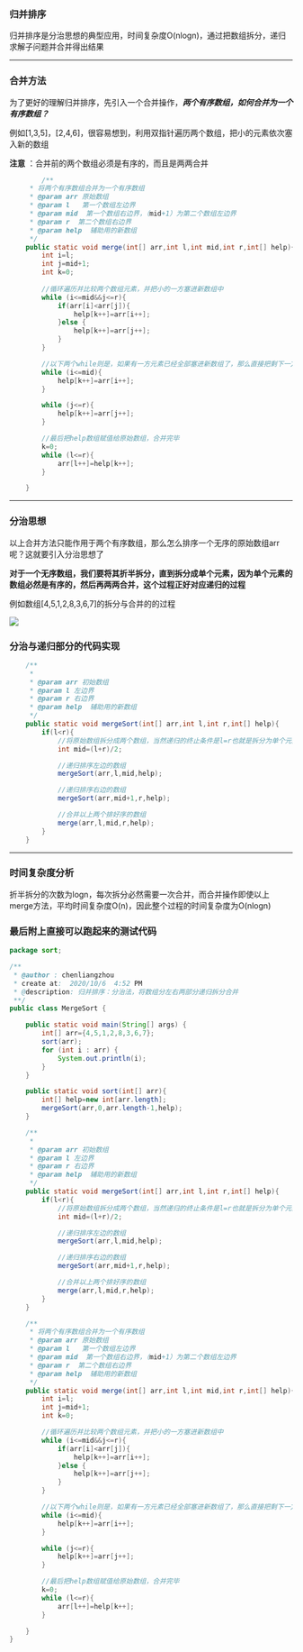### 归并排序

归并排序是分治思想的典型应用，时间复杂度O(nlogn)，通过把数组拆分，递归求解子问题并合并得出结果

***

### 合并方法

为了更好的理解归并排序，先引入一个合并操作，***两个有序数组，如何合并为一个有序数组？***

例如[1,3,5]，[2,4,6]，很容易想到，利用双指针遍历两个数组，把小的元素依次塞入新的数组

**注意** ：合并前的两个数组必须是有序的，而且是两两合并

```java
		/**
     * 将两个有序数组合并为一个有序数组
     * @param arr 原始数组
     * @param l   第一个数组左边界
     * @param mid  第一个数组右边界，（mid+1）为第二个数组左边界
     * @param r  第二个数组右边界       
     * @param help  辅助用的新数组
     */
    public static void merge(int[] arr,int l,int mid,int r,int[] help){
        int i=l;
        int j=mid+1;
        int k=0;
        
        //循环遍历并比较两个数组元素，并把小的一方塞进新数组中
        while (i<=mid&&j<=r){
            if(arr[i]<arr[j]){
                help[k++]=arr[i++];
            }else {
                help[k++]=arr[j++];
            }
        }

        //以下两个while则是，如果有一方元素已经全部塞进新数组了，那么直接把剩下一方的剩下元素依次塞入新数组
        while (i<=mid){
            help[k++]=arr[i++];
        }

        while (j<=r){
            help[k++]=arr[j++];
        }

        //最后把help数组赋值给原始数组，合并完毕
        k=0;
        while (l<=r){
            arr[l++]=help[k++];
        }

    }
```

***

### 分治思想

以上合并方法只能作用于两个有序数组，那么怎么排序一个无序的原始数组arr呢？这就要引入分治思想了

**对于一个无序数组，我们要将其折半拆分，直到拆分成单个元素，因为单个元素的数组必然是有序的，然后再两两合并，这个过程正好对应递归的过程**

例如数组[4,5,1,2,8,3,6,7]的拆分与合并的的过程

![](https://superzcl.oss-cn-shanghai.aliyuncs.com/PicGo/20201115212157.png)

### 分治与递归部分的代码实现

```java
    /**
     *
     * @param arr 初始数组
     * @param l 左边界
     * @param r 右边界
     * @param help  辅助用的新数组
     */
    public static void mergeSort(int[] arr,int l,int r,int[] help){
        if(l<r){
            //将原始数组拆分成两个数组，当然递归的终止条件是l=r也就是拆分为单个元素的数组
            int mid=(l+r)/2;

            //递归排序左边的数组
            mergeSort(arr,l,mid,help);

            //递归排序右边的数组
            mergeSort(arr,mid+1,r,help);

            //合并以上两个排好序的数组
            merge(arr,l,mid,r,help);
        }
    }
```

***

### 时间复杂度分析

折半拆分的次数为logn，每次拆分必然需要一次合并，而合并操作即使以上merge方法，平均时间复杂度O(n)，因此整个过程的时间复杂度为O(nlogn)

### 最后附上直接可以跑起来的测试代码

```java
package sort;

/**
 * @author : chenliangzhou
 * create at:  2020/10/6  4:52 PM
 * @description: 归并排序：分治法，将数组分左右两部分递归拆分合并
 **/
public class MergeSort {

    public static void main(String[] args) {
        int[] arr={4,5,1,2,8,3,6,7};
        sort(arr);
        for (int i : arr) {
            System.out.println(i);
        }
    }

    public static void sort(int[] arr){
        int[] help=new int[arr.length];
        mergeSort(arr,0,arr.length-1,help);
    }

    /**
     *
     * @param arr 初始数组
     * @param l 左边界
     * @param r 右边界
     * @param help  辅助用的新数组
     */
    public static void mergeSort(int[] arr,int l,int r,int[] help){
        if(l<r){
            //将原始数组拆分成两个数组，当然递归的终止条件是l=r也就是拆分为单个元素的数组
            int mid=(l+r)/2;

            //递归排序左边的数组
            mergeSort(arr,l,mid,help);

            //递归排序右边的数组
            mergeSort(arr,mid+1,r,help);

            //合并以上两个排好序的数组
            merge(arr,l,mid,r,help);
        }
    }

    /**
     * 将两个有序数组合并为一个有序数组
     * @param arr 原始数组
     * @param l   第一个数组左边界
     * @param mid  第一个数组右边界，（mid+1）为第二个数组左边界
     * @param r  第二个数组右边界
     * @param help  辅助用的新数组
     */
    public static void merge(int[] arr,int l,int mid,int r,int[] help){
        int i=l;
        int j=mid+1;
        int k=0;

        //循环遍历并比较两个数组元素，并把小的一方塞进新数组中
        while (i<=mid&&j<=r){
            if(arr[i]<arr[j]){
                help[k++]=arr[i++];
            }else {
                help[k++]=arr[j++];
            }
        }

        //以下两个while则是，如果有一方元素已经全部塞进新数组了，那么直接把剩下一方的剩下元素依次塞入新数组
        while (i<=mid){
            help[k++]=arr[i++];
        }

        while (j<=r){
            help[k++]=arr[j++];
        }

        //最后把help数组赋值给原始数组，合并完毕
        k=0;
        while (l<=r){
            arr[l++]=help[k++];
        }

    }
}

```

